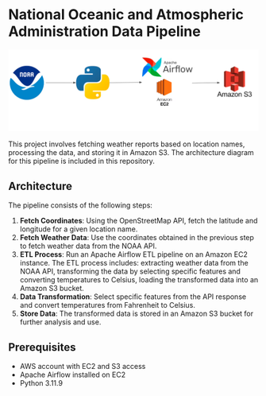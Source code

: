 # National Oceanic and Atmospheric Administration Data Pipeline

![Architecture](architecture.png)

This project involves fetching weather reports based on location names, processing the data, and storing it in Amazon S3. The architecture diagram for this pipeline is included in this repository.

## Architecture

The pipeline consists of the following steps:

1. **Fetch Coordinates**: Using the OpenStreetMap API, fetch the latitude and longitude for a given location name.
2. **Fetch Weather Data**: Use the coordinates obtained in the previous step to fetch weather data from the NOAA API.
3. **ETL Process**: Run an Apache Airflow ETL pipeline on an Amazon EC2 instance. The ETL process includes: extracting weather data from the NOAA API, transforming the data by selecting specific features and converting temperatures to Celsius, loading the transformed data into an Amazon S3 bucket.
4. **Data Transformation**: Select specific features from the API response and convert temperatures from Fahrenheit to Celsius.
5. **Store Data**: The transformed data is stored in an Amazon S3 bucket for further analysis and use.

## Prerequisites
- AWS account with EC2 and S3 access
- Apache Airflow installed on EC2
- Python 3.11.9



   

